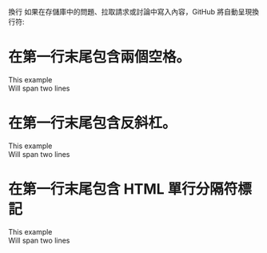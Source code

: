 換行
如果在存儲庫中的問題、拉取請求或討論中寫入內容，GitHub 將自動呈現換行符:

# 在第一行末尾包含兩個空格。

This example  
Will span two lines

# 在第一行末尾包含反斜杠。

This example\
Will span two lines

# 在第一行末尾包含 HTML 單行分隔符標記

This example<br/>
Will span two lines